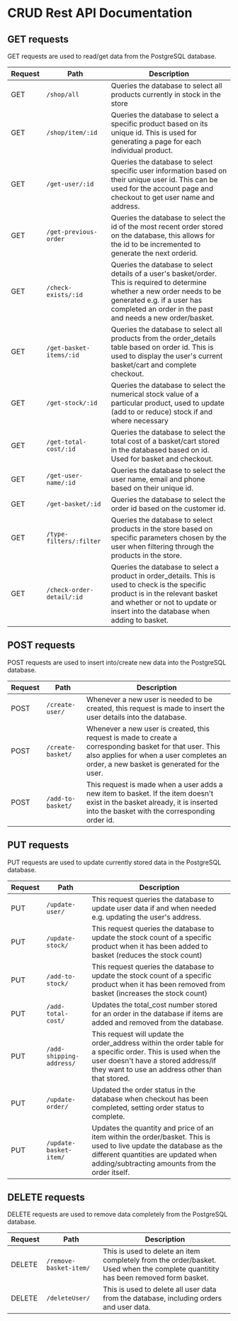 
# CRUD Rest API Documentation

## GET requests

GET requests are used to read/get data from the PostgreSQL database.

| Request | Path | Description |
| - | --- | ---- |
| GET | `/shop/all` | Queries the database to select all products currently in stock in the store |
| GET | `/shop/item/:id` | Queries the database to select a specific product based on its unique id. This is used for generating a page for each individual product. |
| GET | `/get-user/:id` | Queries the database to select specific user information based on their unique user id. This can be used for the account page and checkout to get user name and address. |
| GET | `/get-previous-order` | Queries the database to select the id of the most recent order stored on the database, this allows for the id to be incremented to generate the next orderid. |
| GET | `/check-exists/:id` | Queries the database to select details of a user's basket/order. This is required to determine whether a new order needs to be generated e.g. if a user has completed an order in the past and needs a new order/basket. |
| GET | `/get-basket-items/:id` | Queries the database to select all products from the order_details table based on order id. This is used to display the user's current basket/cart and complete checkout. |
| GET | `/get-stock/:id` | Queries the database to select the numerical stock value of a particular product, used to update (add to or reduce) stock if and where necessary |
| GET | `/get-total-cost/:id` | Queries the database to select the total cost of a basket/cart stored in the databased based on id. Used for basket and checkout. |
| GET | `/get-user-name/:id` | Queries the database to select the user name, email and phone based on their unique id. |
| GET | `/get-basket/:id` | Queries the database to select the order id based on the customer id. |
| GET | `/type-filters/:filter` | Queries the database to select products in the store based on specific parameters chosen by the user when filtering through the products in the store. |
| GET | `/check-order-detail/:id` | Queries the database to select a product in order_details. This is used to check is the specific product is in the relevant basket and whether or not to update or insert into the database when adding to basket. |

## POST requests

POST requests are used to insert into/create new data into the PostgreSQL database.

| Request | Path | Description |
| - | --- | ---- |
| POST | `/create-user/` | Whenever a new user is needed to be created, this request is made to insert the user details into the database. |
| POST | `/create-basket/` | Whenever a new user is created, this request is made to create a corresponding basket for that user. This also applies for when a user completes an order, a new basket is generated for the user. |
| POST | `/add-to-basket/` | This request is made when a user adds a new item to basket. If the item doesn't exist in the basket already, it is inserted into the basket with the corresponding order id. |

## PUT requests

PUT requests are used to update currently stored data in the PostgreSQL database.


| Request | Path | Description |
| - | --- | ---- |
| PUT | `/update-user/` | This request queries the database to update user data if and when needed e.g. updating the user's address. |
| PUT | `/update-stock/` | This request queries the database to update the stock count of a specific product when it has been added to basket (reduces the stock count) |
| PUT | `/add-to-stock/` | This request queries the database to update the stock count of a specific product when it has been removed from basket (increases the stock count) |
| PUT | `/add-total-cost/` | Updates the total_cost number stored for an order in the database if items are added and removed from the database. |
| PUT | `/add-shipping-address/` | This request will update the order_address within the order table for a specific order. This is used when the user doesn't have a stored address/if they want to use an address other than that stored. |
| PUT | `/update-order/` | Updated the order status in the database when checkout has been completed, setting order status to complete. |
| PUT | `/update-basket-item/` | Updates the quantity and price of an item within the order/basket. This is used to live update the database as the different quantities are updated when adding/subtracting amounts from the order itself.  |

## DELETE requests

DELETE requests are used to remove data completely from the PostgreSQL database.


| Request | Path | Description |
| - | --- | ---- |
| DELETE | `/remove-basket-item/` | This is used to delete an item completely from the order/basket. Used when the complete quantitity has been removed form basket. |
| DELETE | `/deleteUser/` | This is used to delete all user data from the database, including orders and user data. |
